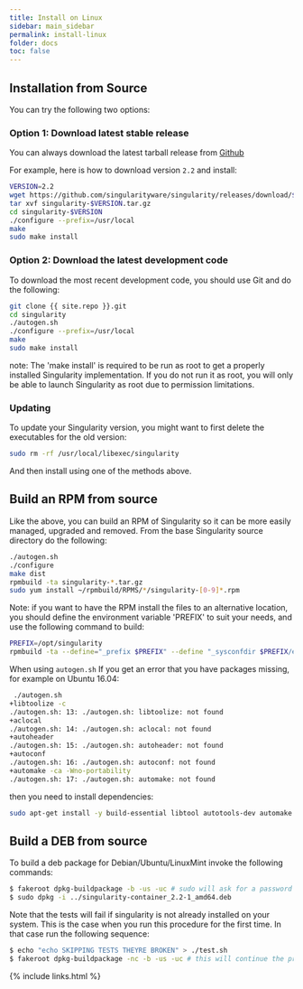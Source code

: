 ```yaml
---
title: Install on Linux
sidebar: main_sidebar
permalink: install-linux
folder: docs
toc: false
---
```


## Installation from Source

You can try the following two options:

### Option 1: Download latest stable release
You can always download the latest tarball release from <a href="{{ site.repo }}/releases" target="_blank">Github</a>

For example, here is how to download version `2.2` and install:

```bash
VERSION=2.2
wget https://github.com/singularityware/singularity/releases/download/$VERSION/singularity-$VERSION.tar.gz
tar xvf singularity-$VERSION.tar.gz
cd singularity-$VERSION
./configure --prefix=/usr/local
make
sudo make install
```

### Option 2: Download the latest development code
To download the most recent development code, you should use Git and do the following:

```bash
git clone {{ site.repo }}.git
cd singularity
./autogen.sh
./configure --prefix=/usr/local
make
sudo make install
```

note: The 'make install' is required to be run as root to get a properly installed Singularity implementation. If you do not run it as root, you will only be able to launch Singularity as root due to permission limitations.

### Updating

To update your Singularity version, you might want to first delete the executables for the old version:

```bash
sudo rm -rf /usr/local/libexec/singularity
```
And then install using one of the methods above.


## Build an RPM from source
Like the above, you can build an RPM of Singularity so it can be more easily managed, upgraded and removed. From the base Singularity source directory do the following:

```bash
./autogen.sh
./configure
make dist
rpmbuild -ta singularity-*.tar.gz
sudo yum install ~/rpmbuild/RPMS/*/singularity-[0-9]*.rpm
```

Note: if you want to have the RPM install the files to an alternative location, you should define the environment variable 'PREFIX' to suit your needs, and use the following command to build:

```bash
PREFIX=/opt/singularity
rpmbuild -ta --define="_prefix $PREFIX" --define "_sysconfdir $PREFIX/etc" --define "_defaultdocdir $PREFIX/share" singularity-*.tar.gz
```

When using `autogen.sh` If you get an error that you have packages missing, for example on Ubuntu 16.04:

```bash
 ./autogen.sh
+libtoolize -c
./autogen.sh: 13: ./autogen.sh: libtoolize: not found
+aclocal
./autogen.sh: 14: ./autogen.sh: aclocal: not found
+autoheader
./autogen.sh: 15: ./autogen.sh: autoheader: not found
+autoconf
./autogen.sh: 16: ./autogen.sh: autoconf: not found
+automake -ca -Wno-portability
./autogen.sh: 17: ./autogen.sh: automake: not found
```

then you need to install dependencies:


```bash
sudo apt-get install -y build-essential libtool autotools-dev automake autoconf
```

## Build a DEB from source

To build a deb package for Debian/Ubuntu/LinuxMint invoke the following commands:

```bash
$ fakeroot dpkg-buildpackage -b -us -uc # sudo will ask for a password to run the tests
$ sudo dpkg -i ../singularity-container_2.2-1_amd64.deb
```
 
Note that the tests will fail if singularity is not already installed on your system. This is the case when you run this procedure for the first time.
In that case run the following sequence:

```bash
$ echo "echo SKIPPING TESTS THEYRE BROKEN" > ./test.sh
$ fakeroot dpkg-buildpackage -nc -b -us -uc # this will continue the previous build without an initial 'make clean'
```

{% include links.html %}

